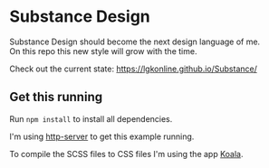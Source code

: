 <h1>Substance Design</h1>

<p>Substance Design should become the next design language of me.<br>
On this repo this new style will grow with the time.</p>

<p>Check out the current state: <a href="https://lgkonline.github.io/Substance/">https://lgkonline.github.io/Substance/</a>

<h2>Get this running</h2>
<p>Run <code>npm install</code> to install all dependencies.</p>
<p>I'm using <a href="https://www.npmjs.com/package/http-server" target="_blank">http-server</a> to get this example running.</p>
<p>To compile the SCSS files to CSS files I'm using the app <a href="http://koala-app.com/" target="_blank">Koala</a>.</p>
